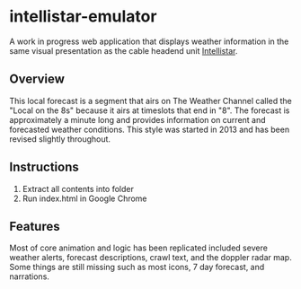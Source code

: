 # intellistar-emulator
A work in progress web application that displays weather information in the same visual presentation as the cable headend unit [Intellistar](https://en.wikipedia.org/wiki/IntelliStar).

## Overview
This local forecast is a segment that airs on The Weather Channel called the "Local on the 8s" because it airs at timeslots that end in "8". The forecast is approximately a minute long and provides information on current and forecasted weather conditions. This style was started in 2013 and has been revised slightly throughout.

## Instructions
1. Extract all contents into folder
2. Run index.html in Google Chrome

## Features
Most of core animation and logic has been replicated included severe weather alerts, forecast descriptions, crawl text, and the doppler radar map. Some things are still missing such as most icons, 7 day forecast, and narrations.
